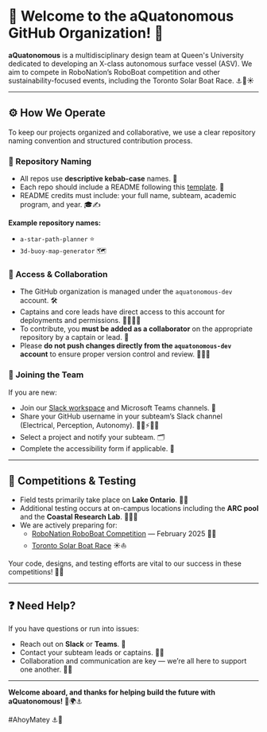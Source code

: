 # 🚢 Welcome to the **aQuatonomous** GitHub Organization! 🌊

**aQuatonomous** is a multidisciplinary design team at Queen's University dedicated to developing an X-class autonomous surface vessel (ASV). We aim to compete in RoboNation’s RoboBoat competition and other sustainability-focused events, including the Toronto Solar Boat Race. ⚓️🤖☀️

---

## ⚙️ How We Operate

To keep our projects organized and collaborative, we use a clear repository naming convention and structured contribution process.

### 📛 Repository Naming

- All repos use **descriptive kebab-case** names. 🐧
- Each repo should include a README following this [template](https://www.makeareadme.com/). 📄
- README credits must include: your full name, subteam, academic program, and year. 🎓✍️
  
**Example repository names:**

- `a-star-path-planner` ⭐
- `3d-buoy-map-generator` 🗺️

### 🔐 Access & Collaboration

- The GitHub organization is managed under the `aquatonomous-dev` account. 🛠️
- Captains and core leads have direct access to this account for deployments and permissions. 🧑‍✈️👩‍✈️
- To contribute, you **must be added as a collaborator** on the appropriate repository by a captain or lead. 🤝  
- Please **do not push changes directly from the `aquatonomous-dev` account** to ensure proper version control and review. 🚫🧑‍💻

### 👋 Joining the Team

If you are new:

- Join our [Slack workspace](https://join.slack.com/t/aquatonomous-group/shared_invite/zt-2lcn2ih1v-eImu1XUcyaWQmjU3MI0OnA) and Microsoft Teams channels. 💬
- Share your GitHub username in your subteam’s Slack channel (Electrical, Perception, Autonomy). 🧑‍💻⚡👀🤖
- Select a project and notify your subteam. 🗂️
- Complete the accessibility form if applicable. 📝

---

## 🏁 Competitions & Testing

- Field tests primarily take place on **Lake Ontario**. 🌊🚤
- Additional testing occurs at on-campus locations including the **ARC pool** and the **Coastal Research Lab**. 🏊‍♂️🧪
- We are actively preparing for:
  - [RoboNation RoboBoat Competition](https://robonation.org/programs/roboboat/) — February 2025 🤖🚤
  - [Toronto Solar Boat Race](https://torontosolarboat.com/) ☀️⛵
  
Your code, designs, and testing efforts are vital to our success in these competitions! 💪🔥

---

## ❓ Need Help?

If you have questions or run into issues:

- Reach out on **Slack** or **Teams**. 📲
- Contact your subteam leads or captains. 🧑‍✈️
- Collaboration and communication are key — we’re all here to support one another. 🤗🤝

---

**Welcome aboard, and thanks for helping build the future with aQuatonomous!** 🚀🌍⚓️

#AhoyMatey ⚓️🐬
